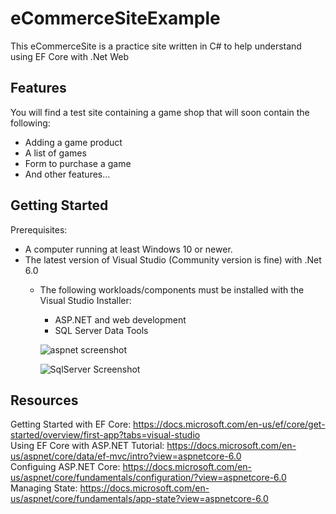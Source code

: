 # eCommerceSiteExample
This eCommerceSite is a practice site written in C# to help understand using EF Core with .Net Web

## Features
You will find a test site containing a game shop that will soon contain the following:
- Adding a game product
- A list of games
- Form to purchase a game
- And other features...

## Getting Started
Prerequisites:
- A computer running at least Windows 10 or newer.
- The latest version of Visual Studio (Community version is fine) with .Net 6.0
  - The following workloads/components must be installed with the Visual Studio Installer:
    - ASP.NET and web development
    - SQL Server Data Tools
    
    ![aspnet screenshot](https://user-images.githubusercontent.com/20732013/182482039-43db5d55-a94a-4098-af4e-4add4fda6356.png)
    
    ![SqlServer Screenshot](https://user-images.githubusercontent.com/20732013/182482108-73772b45-10fc-4a25-bed4-3a50459838b2.png)

## Resources
Getting Started with EF Core: https://docs.microsoft.com/en-us/ef/core/get-started/overview/first-app?tabs=visual-studio  
Using EF Core with ASP.NET Tutorial: https://docs.microsoft.com/en-us/aspnet/core/data/ef-mvc/intro?view=aspnetcore-6.0  
Configuing ASP.NET Core: https://docs.microsoft.com/en-us/aspnet/core/fundamentals/configuration/?view=aspnetcore-6.0
Managing State: https://docs.microsoft.com/en-us/aspnet/core/fundamentals/app-state?view=aspnetcore-6.0
